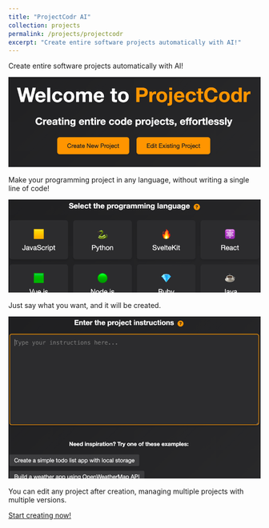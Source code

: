 ```yaml
---
title: "ProjectCodr AI"
collection: projects
permalink: /projects/projectcodr
excerpt: "Create entire software projects automatically with AI!"
---
```


Create entire software projects automatically with AI!

![ProjectCodr AI logo](/images/projectcodr.png)

Make your programming project in any language, without writing a single line of code!

![ProjectCodr language selection](/images/projectcodr_language.png)

Just say what you want, and it will be created.

![ProjectCodr instructions](/images/projectcodr_instructions.png)

You can edit any project after creation, managing multiple projects with multiple versions.

[Start creating now!](http://projectcodr.ai/)
